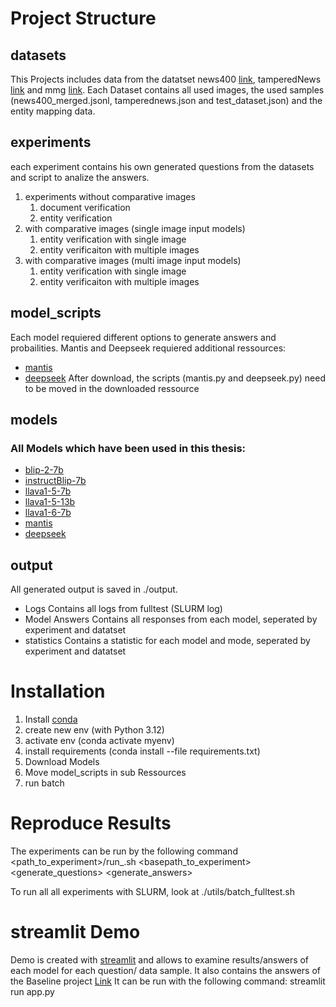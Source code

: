 # Project Structure

## datasets
This Projects includes data from the datatset news400 [link](https://data.uni-hannover.de/dataset/tamperednews-news400-ijmir21), tamperedNews [link](https://data.uni-hannover.de/dataset/tamperednews-news400-ijmir21) and mmg [link](https://link.springer.com/chapter/10.1007/978-3-031-28238-6_14).
Each Dataset contains all used images, the used samples (news400_merged.jsonl, tamperednews.json and test_dataset.json) and the entity mapping data.

## experiments
each experiment contains his own generated questions from the datasets and script to analize the answers.
1. experiments without comparative images 
    1. document verification
    2. entity verification
2. with comparative images (single image input models)
    1. entity verification with single image
    2. entity verificaiton with multiple images
3. with comparative images (multi image input models)
    1. entity verification with single image
    2. entity verificaiton with multiple images

## model_scripts
Each model requiered different options to generate answers and probailities.
Mantis and Deepseek requiered additional ressources:
- [mantis](https://github.com/TIGER-AI-Lab/Mantis)
- [deepseek](https://github.com/deepseek-ai/DeepSeek-VL)
After download, the scripts (mantis.py and deepseek.py) need to be moved in the downloaded ressource

## models
### All Models which have been used in this thesis:
- [blip-2-7b](https://huggingface.co/Salesforce/blip2-opt-6.7b)
- [instructBlip-7b](https://huggingface.co/Salesforce/instructblip-vicuna-7b)
- [llava1-5-7b](https://huggingface.co/llava-hf/llava-1.5-7b-hf/tree/main)
- [llava1-5-13b](https://huggingface.co/llava-hf/llava-1.5-13b-hf)
- [llava1-6-7b](https://huggingface.co/llava-hf/llava-v1.6-mistral-7b-hf)
- [mantis](https://huggingface.co/TIGER-Lab/Mantis-llava-7b)
- [deepseek](https://huggingface.co/deepseek-ai/deepseek-vl-7b-chat)

## output
All generated output is saved in ./output. 

- Logs
Contains all logs from fulltest (SLURM log)
- Model Answers
    Contains all responses from each model, seperated by experiment and datatset
- statistics
    Contains a statistic for each model and mode, seperated by  experiment and datatset



# Installation
1. Install [conda](https://conda.io/projects/conda/en/latest/user-guide/install/index.html)
2. create new env (with Python 3.12)
3. activate env (conda activate myenv)
4. install requirements (conda install --file requirements.txt)
5. Download Models
6. Move model_scripts in sub Ressources
7. run batch



# Reproduce Results
The experiments can be run by the following command
<path_to_experiment>/run_<dataset>.sh <basepath_to_experiment> <generate_questions> <generate_answers>

To run all all experiments with SLURM, look at ./utils/batch_fulltest.sh



# streamlit Demo
Demo is created with [streamlit](https://streamlit.io/) and allows to examine results/answers of each model for each question/ data sample. It also contains the answers of the Baseline project [Link](https://github.com/TIBHannover/cross-modal_entity_consistency)
It can be run with the following command: streamlit run app.py